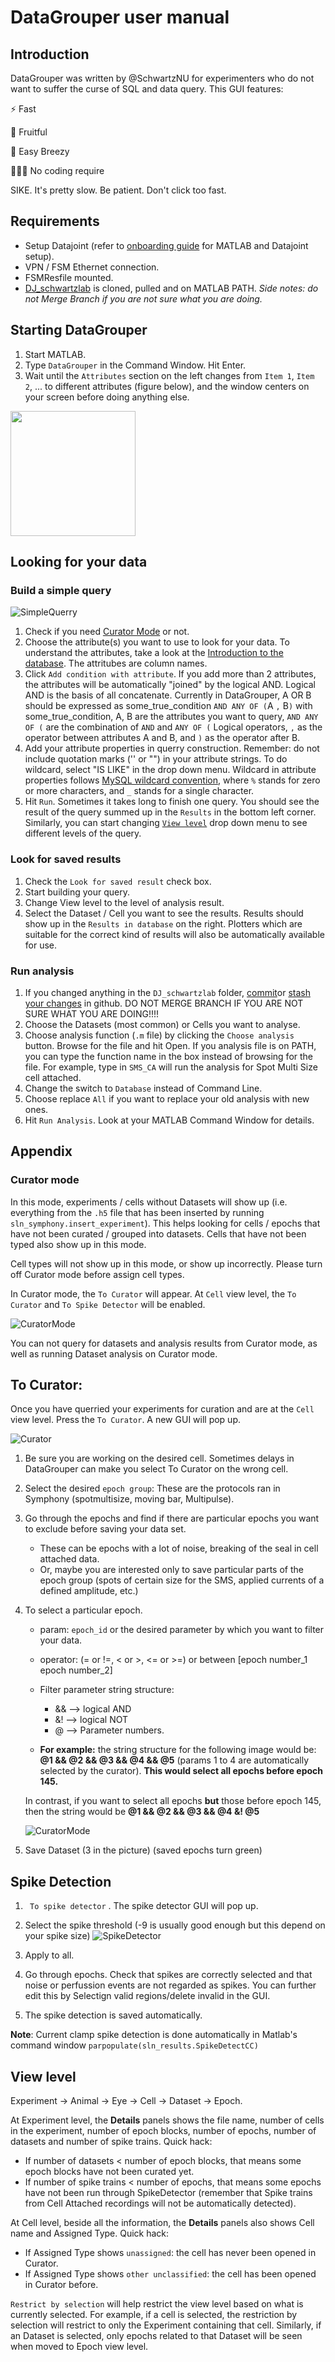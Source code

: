 # DataGrouper user manual

## Introduction
DataGrouper was written by @SchwartzNU for experimenters who do not want to suffer the curse of SQL and data query. This GUI features:

⚡️ Fast

🍇 Fruitful

💨 Easy Breezy

🧑‍💻🚫 No coding require

SIKE. It's pretty slow. Be patient. Don't click too fast.

## Requirements
- Setup Datajoint (refer to [onboarding guide]() for MATLAB and Datajoint setup).
- VPN / FSM Ethernet connection.
- FSMResfile mounted.
- [DJ_schwartzlab](https://github.com/SchwartzNU/DJ_schwartzlab/tree/master) is cloned, pulled and on MATLAB PATH. *Side notes: do not Merge Branch if you are not sure what you are doing.*



## Starting DataGrouper
1. Start MATLAB.
2. Type `DataGrouper` in the Command Window. Hit Enter.
3. Wait until the `Attributes` section on the left changes from `Item 1`, `Item 2`, ... to different attributes (figure below), and the window centers on your screen before doing anything else.
   
<img src= "./assets/DataGrouper/Atrributes.png" width="200" height="auto"> 

## Looking for your data
### Build a simple query
![SimpleQuerry](./assets/DataGrouper/SimpleQuerry.png)
1. Check if you need [Curator Mode](#curator-mode) or not.
2. Choose the attribute(s) you want to use to look for your data. To understand the attributes, take a look at the [Introduction to the database](00_Introduction_to_the_db.md). The attritubes are column names.
3. Click `Add condition with attribute`.
   If you add more than 2 attributes, the attributes will be automatically "joined" by the logical AND. Logical AND is the basis of all concatenate. Currently in DataGrouper, A OR B should be expressed as some_true_condition `AND ANY OF (`A `,` B`)` with some_true_condition, A, B are the attributes you want to query, `AND ANY OF (` are the combination of `AND` and `ANY OF (` Logical operators, `,` as the operator between attributes A and B, and `)` as the operator after B.
4. Add your attribute properties in querry construction. Remember: do not include quotation marks ('' or "") in your attribute strings.
   To do wildcard, select "IS LIKE" in the drop down menu. Wildcard in attribute properties follows [MySQL wildcard convention](https://www.w3schools.com/mysql/mysql_wildcards.asp), where `%` stands for zero or more characters, and `_` stands for a single character. 
5. Hit `Run`. Sometimes it takes long to finish one query. You should see the result of the query summed up in the `Results` in the bottom left corner. Similarly, you can start changing [`View level`](#view-level) drop down menu to see different levels of the query.

### Look for saved results
1. Check the `Look for saved result` check box.
2. Start building your query.
3. Change View level to the level of analysis result.
4. Select the Dataset / Cell you want to see the results. Results should show up in the `Results in database` on the right. Plotters which are suitable for the correct kind of results will also be automatically available for use.

### Run analysis
1. If you changed anything in the `DJ_schwartzlab` folder, [commit](https://docs.github.com/en/desktop/making-changes-in-a-branch/committing-and-reviewing-changes-to-your-project-in-github-desktop)or [stash your changes](https://docs.github.com/en/desktop/making-changes-in-a-branch/stashing-changes-in-github-desktop) in github. DO NOT MERGE BRANCH IF YOU ARE NOT SURE WHAT YOU ARE DOING!!!! 
2. Choose the Datasets (most common) or Cells you want to analyse.
3. Choose analysis function (`.m` file) by clicking the `Choose analysis` button. Browse for the file and hit Open.
    If you analysis file is on PATH, you can type the function name in the box instead of browsing for the file. For example, type in `SMS_CA` will run the analysis for Spot Multi Size cell attached.
4. Change the switch to `Database` instead of Command Line.
5. Choose replace `All` if you want to replace your old analysis with new ones.
6. Hit `Run Analysis`. Look at your MATLAB Command Window for details.

## Appendix
### Curator mode
In this mode, experiments / cells without Datasets will show up (i.e. everything from the `.h5` file that has been inserted by running `sln_symphony.insert_experiment`). This helps looking for cells / epochs that have not been curated / grouped into datasets. Cells that have not been typed also show up in this mode.

Cell types will not show up in this mode, or show up incorrectly. Please turn off Curator mode before assign cell types.

In Curator mode, the `To Curator` will appear. At `Cell` view level, the `To Curator` and `To Spike Detector` will be enabled. 

![CuratorMode](assets/DataGrouper/CuratorMode.png)

You can not query for datasets and analysis results from Curator mode, as well as running Dataset analysis on Curator mode.

## To Curator: 
Once you have querried your experiments for curation and are at the `Cell` view level. Press the `To Curator`. A new GUI will pop up.

![Curator](assets/DataGrouper/curator.png)
1. Be sure you are working on the desired cell. Sometimes delays in DataGrouper can make you select To Curator on the wrong cell. 
2. Select the desired `epoch group`: These are the protocols ran in Symphony (spotmultisize, moving bar, Multipulse). 
3. Go through the epochs and find if there are particular epochs you want to exclude before saving your data set. 
   - These can be epochs with a lot of noise, breaking of the seal in cell attached data. 
   - Or, maybe you are interested only to save particular parts of the epoch group (spots of certain size for the SMS, applied currents of a defined amplitude, etc.)
1. To select a particular epoch. 
    - param: `epoch_id` or the desired parameter by which you want to filter your data. 
    - operator: (= or !=, < or >, <= or >=) or between [epoch number_1 epoch number_2]
    - Filter parameter string structure:
        - && --> logical AND
        - &! --> logical NOT 
        - @ --> Parameter numbers.

    - **For example:**  the string structure for the following image would be: **@1 && @2 && @3 && @4 && @5** (params 1 to 4 are automatically selected by the curator). **This would select all epochs before epoch 145.**

    In contrast, if you want to select all epochs **but** those before epoch 145, then the string would be **@1 && @2 && @3 && @4 &! @5**



    ![CuratorMode](assets/DataGrouper/filter_params.png)


10. Save Dataset (3 in the picture) (saved epochs turn green)

## Spike Detection
1. ` To spike detector` . The spike detector GUI will pop up.

2. Select the spike threshold (-9 is usually good enough but this depend on your spike size) 
![SpikeDetector](assets/DataGrouper/SpikeDetector.png)
2. Apply to all.
3. Go through epochs. Check that spikes are correctly selected and that noise or perfussion events are not regarded as spikes. You can further edit this by  Selectign valid regions/delete invalid in the GUI. 
4. The spike detection is saved automatically. 


**Note**: Current clamp spike detection is done automatically in Matlab's command window  `parpopulate(sln_results.SpikeDetectCC)`
## View level
Experiment -> Animal -> Eye -> Cell -> Dataset -> Epoch.

At Experiment level, the **Details** panels shows the file name, number of cells in the experiment, number of epoch blocks, number of epochs, number of datasets and number of spike trains.
Quick hack: 
   - If number of datasets < number of epoch blocks, that means some epoch blocks have not been curated yet.
   - If number of spike trains < number of epochs, that means some epochs have not been run through SpikeDetector (remember that Spike trains from Cell Attached recordings will not be automatically detected).

At Cell level, beside all the information, the **Details** panels also shows Cell name and Assigned Type.
Quick hack:
   - If Assigned Type shows `unassigned`: the cell has never been opened in Curator.
   - If Assigned Type shows `other unclassified`: the cell has been opened in Curator before.

`Restrict by selection` will help restrict the view level based on what is currently selected. For example, if a cell is selected, the restriction by selection will restrict to only the Experiment containing that cell. Similarly, if an Dataset is selected, only epochs related to that Dataset will be seen when moved to Epoch view level.


